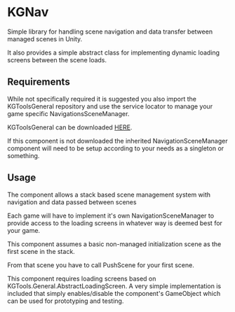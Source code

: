 # KGNav

Simple library for handling scene navigation and data transfer between managed scenes in Unity.

It also provides a simple abstract class for implementing dynamic loading screens between the scene loads.

## Requirements

While not specifically required it is suggested you also import the KGToolsGeneral repository and use the service locator to manage your game specific NavigationsSceneManager.

KGToolsGeneral can be downloaded [HERE](https://github.com/indiecore/KGToolsGeneral).

If this component is not downloaded the inherited NavigationSceneManager component will need to be setup according to your needs as a singleton or something.

## Usage

The component allows a stack based scene management system with navigation and data passed between scenes 

Each game will have to implement it's own NavigationSceneManager to provide access to the loading screens in whatever way is deemed best for your game.

This component assumes a basic non-managed initialization scene as the first scene in the stack.

From that scene you have to call PushScene for your first scene.

This component requires loading screens based on KGTools.General.AbstractLoadingScreen. A very simple implementation is included that simply enables/disable the component's GameObject which can be used for prototyping and testing.
